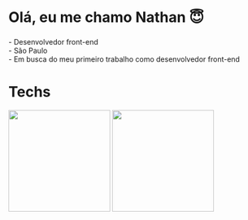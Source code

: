 <h1 align="left">Olá, eu me chamo Nathan 😇</h1>

###

<p align="left">- Desenvolvedor front-end<br>- São Paulo<br>- Em busca do meu primeiro trabalho como desenvolvedor front-end</p>

###

<p align="left"></p>

###

<h1 align="left">Techs</h1>

<div align="left">
  <img height=200 align="center" src="https://github-readme-stats.vercel.app/api?username=nath4nferreira&include_all_commits=true&theme=midnight-purple"/>
  <img height=200 align="center" src="https://github-readme-stats.vercel.app/api/top-langs/?username=nath4nferreira&layout=compact&theme=midnight-purple"/>
  

</div>
